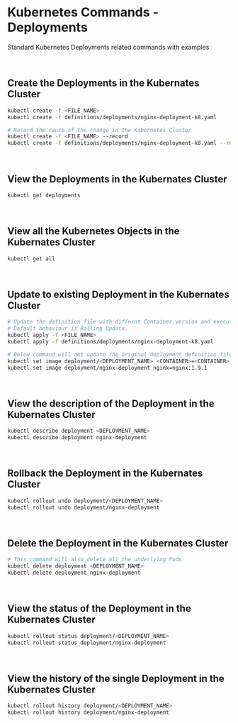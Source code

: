 # Kubernetes Commands - Deployments

Standard Kubernetes Deployments related commands with examples

<br/>

## Create the Deployments in the Kubernates Cluster

```sh
kubectl create -f <FILE_NAME>
kubectl create -f definitions/deployments/nginx-deployment-k8.yaml

# Record the cause of the change in the Kubernetes Cluster
kubectl create -f <FILE_NAME> --record
kubectl create -f definitions/deployments/nginx-deployment-k8.yaml --record=true
```

<br/>

## View the Deployments in the Kubernates Cluster

```sh
kubectl get deployments
```

<br/>

## View all the Kubernetes Objects in the Kubernates Cluster

```sh
kubectl get all
```

<br/>

## Update to existing Deployment in the Kubernates Cluster

```sh
# Update the definition file with differnt Container version and execute the below command.
# Default behaviour is Rolling Update.
kubectl apply -f <FILE_NAME>
kubectl apply -f definitions/deployments/nginx-deployment-k8.yaml

# Below command will not update the original deployment definition file.
kubectl set image deployment/<DEPLOYMENT_NAME> <CONTAINER>=<CONTAINER>:<NEW_TAG>
kubectl set image deployment/nginx-deployment nginx=nginx:1.9.1
```

<br/>

## View the description of the Deployment in the Kubernates Cluster

```sh
kubectl describe deployment <DEPLOYMENT_NAME>
kubectl describe deployment nginx-deployment
```

<br/>

## Rollback the Deployment in the Kubernates Cluster

```sh
kubectl rollout undo deployment/<DEPLOYMENT_NAME>
kubectl rollout undo deployment/nginx-deployment
```

<br/>

## Delete the Deployment in the Kubernates Cluster

```sh
# This command will also delete all the underlying Pods
kubectl delete deployment <DEPLOYMENT_NAME>
kubectl delete deployment nginx-deployment
```

<br/>

## View the status of the Deployment in the Kubernates Cluster

```sh
kubectl rollout status deployment/<DEPLOYMENT_NAME>
kubectl rollout status deployment/nginx-deployment
```

<br/>

## View the history of the single Deployment in the Kubernates Cluster

```sh
kubectl rollout history deployment/<DEPLOYMENT_NAME>
kubectl rollout history deployment/nginx-deployment
```

<br/>
<br/>
